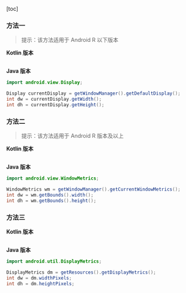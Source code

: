 [toc]

### 方法一

> 提示：该方法适用于 Android R 以下版本

**Kotlin 版本**

```kotlin
```

**Java 版本**

```Java
import android.view.Display;

Display currentDisplay = getWindowManager().getDefaultDisplay();
int dw = currentDisplay.getWidth();
int dh = currentDisplay.getHeight();
```

### 方法二

> 提示：该方法适用于 Android R 版本及以上

**Kotlin 版本**

```kotlin
```

**Java 版本**

```java
import android.view.WindowMetrics;

WindowMetrics wm = getWindowManager().getCurrentWindowMetrics();
int dw = wm.getBounds().width();
int dh = wm.getBounds().height();
```

### 方法三

**Kotlin 版本**

```kotlin
```

**Java 版本**

```java
import android.util.DisplayMetrics;

DisplayMetrics dm = getResources().getDisplayMetrics();
int dw = dm.widthPixels;
int dh = dm.heightPixels;
```

